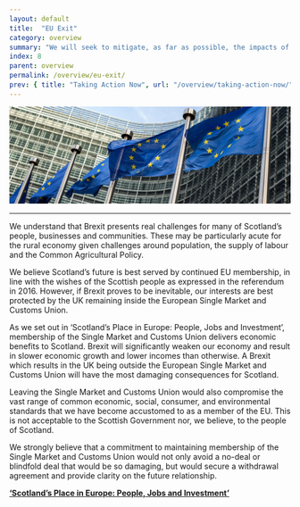 ```yaml
---
layout: default
title:  "EU Exit"
category: overview
summary: "We will seek to mitigate, as far as possible, the impacts of Brexit."
index: 8
parent: overview
permalink: /overview/eu-exit/
prev: { title: "Taking Action Now", url: "/overview/taking-action-now/" }
---
```


![EU flags](/assets/images/pageimages/overview8.jpg)
<br>
<hr>

We understand that Brexit presents real challenges for many of Scotland’s people, businesses and communities. These may be particularly acute for the rural economy given challenges around population, the supply of labour and the Common Agricultural Policy. 

We believe Scotland’s future is best served by continued EU membership, in line with the wishes of the Scottish people as expressed in the referendum in 2016. However, if Brexit proves to be inevitable, our interests are best protected by the UK remaining inside the European Single Market and Customs Union. 

As we set out in ‘Scotland’s Place in Europe: People, Jobs  and Investment’, membership of the Single Market and Customs Union delivers economic benefits to Scotland. Brexit will significantly weaken our economy and result in slower economic growth and lower incomes than otherwise. A Brexit which results in the UK being outside the European Single Market and Customs Union will have the most damaging consequences for Scotland. 

Leaving the Single Market and Customs Union would also compromise the vast range of common economic, social, consumer, and environmental standards that we have become accustomed to as a member of the EU. This is not acceptable to the Scottish Government nor, we believe, to the people of Scotland.

We strongly believe that a commitment to maintaining membership of the Single Market and Customs Union would not only avoid a no-deal or blindfold deal that would be so damaging, but would secure a withdrawal agreement and provide clarity on the future relationship.


**[‘Scotland’s Place in Europe: People, Jobs  and Investment’](https://beta.gov.scot/binaries/content/documents/govscot/publications/publication/2018/01/scotlands-place-europe-people-jobs-investment-summary/documents/00530168-pdf/00530168-pdf/govscot:document/)**
